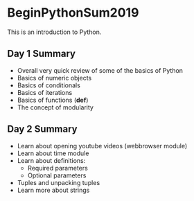 # BeginPythonSum2019
This is an introduction to Python.

## Day 1 Summary
- Overall very quick review of some of the basics of Python
- Basics of numeric objects
- Basics of conditionals
- Basics of iterations
- Basics of functions (**def**)
- The concept of modularity

## Day 2 Summary
- Learn about opening youtube videos (webbrowser module)
- Learn about time module
- Learn about definitions:
    - Required parameters
    - Optional parameters
- Tuples and unpacking tuples
- Learn more about strings
